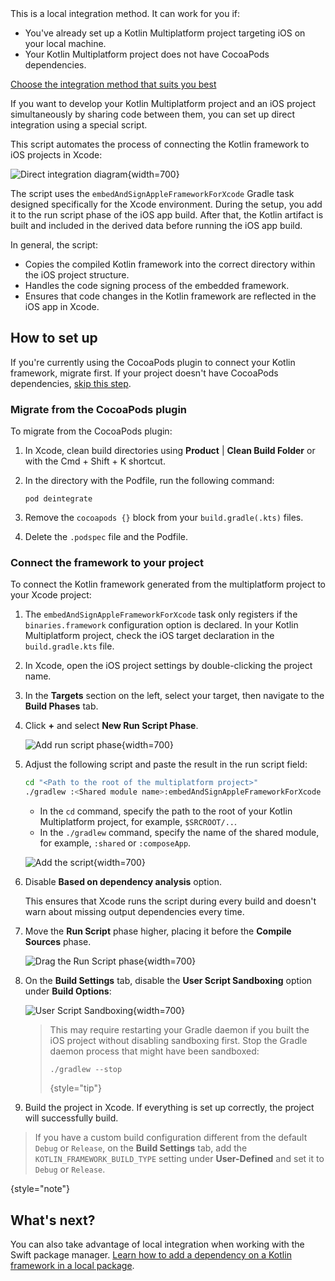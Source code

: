 [//]: # (title: Direct integration)

<tldr>
   This is a local integration method. It can work for you if:<br/>

   * You've already set up a Kotlin Multiplatform project targeting iOS on your local machine.
   * Your Kotlin Multiplatform project does not have CocoaPods dependencies.<br/>

   [Choose the integration method that suits you best](multiplatform-ios-integration-overview.md)
</tldr>

If you want to develop your Kotlin Multiplatform project and an iOS project simultaneously by sharing code between them,
you can set up direct integration using a special script.

This script automates the process of connecting the Kotlin framework to iOS projects in Xcode:

![Direct integration diagram](direct-integration-scheme.svg){width=700}

The script uses the `embedAndSignAppleFrameworkForXcode` Gradle task designed specifically for the Xcode environment.
During the setup, you add it to the run script phase of the iOS app build. After that, the Kotlin artifact
is built and included in the derived data before running the iOS app build.

In general, the script:

* Copies the compiled Kotlin framework into the correct directory within the iOS project structure.
* Handles the code signing process of the embedded framework.
* Ensures that code changes in the Kotlin framework are reflected in the iOS app in Xcode.

## How to set up

If you're currently using the CocoaPods plugin to connect your Kotlin framework, migrate first.
If your project doesn't have CocoaPods dependencies, [skip this step](#connect-the-framework-to-your-project).

### Migrate from the CocoaPods plugin

To migrate from the CocoaPods plugin:

1. In Xcode, clean build directories using **Product** | **Clean Build Folder** or with the
   <shortcut>Cmd + Shift + K</shortcut> shortcut.
2. In the directory with the Podfile, run the following command:

    ```none
   pod deintegrate
   ```

3. Remove the `cocoapods {}` block from your `build.gradle(.kts)` files.
4. Delete the `.podspec` file and the Podfile.

### Connect the framework to your project

To connect the Kotlin framework generated from the multiplatform project to your Xcode project:

1. The `embedAndSignAppleFrameworkForXcode` task only registers if the `binaries.framework` configuration option is
   declared. In your Kotlin Multiplatform project, check the iOS target declaration in the `build.gradle.kts` file.
2. In Xcode, open the iOS project settings by double-clicking the project name.
3. In the **Targets** section on the left, select your target, then navigate to the **Build Phases** tab.
4. Click **+** and select **New Run Script Phase**.

   ![Add run script phase](xcode-run-script-phase-1.png){width=700}

5. Adjust the following script and paste the result in the run script field:

   ```bash
   cd "<Path to the root of the multiplatform project>"
   ./gradlew :<Shared module name>:embedAndSignAppleFrameworkForXcode 
   ```

   * In the `cd` command, specify the path to the root of your Kotlin Multiplatform project, for example, `$SRCROOT/..`.
   * In the `./gradlew` command, specify the name of the shared module, for example, `:shared` or `:composeApp`.

   ![Add the script](xcode-run-script-phase-2.png){width=700}

6. Disable **Based on dependency analysis** option.

   This ensures that Xcode runs the script during every build and doesn't warn about missing output dependencies every time.
7. Move the **Run Script** phase higher, placing it before the **Compile Sources** phase.

   ![Drag the Run Script phase](xcode-run-script-phase-3.png){width=700}

8. On the **Build Settings** tab, disable the **User Script Sandboxing** option under **Build Options**:

   ![User Script Sandboxing](disable-sandboxing-in-xcode-project-settings.png){width=700}

   > This may require restarting your Gradle daemon if you built the iOS project without disabling sandboxing first.
   > Stop the Gradle daemon process that might have been sandboxed:
   > ```shell
   > ./gradlew --stop
   > ```
   >
   > {style="tip"}

9. Build the project in Xcode. If everything is set up correctly, the project will successfully build.

> If you have a custom build configuration different from the default `Debug` or `Release`, on the **Build Settings**
> tab, add the `KOTLIN_FRAMEWORK_BUILD_TYPE` setting under **User-Defined** and set it to `Debug` or `Release`.
>
{style="note"}

## What's next?

You can also take advantage of local integration when working with the Swift package manager. [Learn how to add a
dependency on a Kotlin framework in a local package](multiplatform-spm-local-integration.md).
